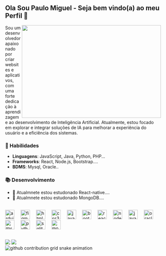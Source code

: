 ## Ola Sou Paulo Miguel - Seja bem vindo(a) ao meu Perfil 👋
  
<img src="https://github.com/user-attachments/assets/5c1b112b-90d9-448a-bf88-67dd9e17ed73" min-width="300px" max-width="400px" width="450px" height="300" align="right">
<!-- <img src="https://raw.githubusercontent.com/sanjay-kv/sanjay-kv/main/Assets/illustration.png" min-width="300px" max-width="400px" width="450px" align="right"> -->

Sou um desenvolvedor apaixonado por criar websites e aplicativos, com uma forte dedicação à aprendizagem e ao desenvolvimento de Inteligência Artificial. Atualmente, estou focado em explorar e integrar soluções de IA para melhorar a experiência do usuário e a eficiência dos sistemas.

<!-- ### 🌟 Projetos Destacados
- **[AGO7]**: [Site para uma Agencia] (https://ago7.com.br/) -->

### 🚀 Habilidades
- **Linguagens**: JavaScript, Java, Python, PHP...
- **Frameworks**: React, Node.js, Bootstrap....
- **BDMS**: Mysql, Oracle..

### 📚 Desenvolvimento
- 🌱 Atualmnete estou estudonado React-native....
- 🌱 Atualmnete estou estudonado MongoDB....

<div align="left">

<div style="display: inline_block"><br>
  <div align="left">
    <img src="https://cdn.jsdelivr.net/gh/devicons/devicon/icons/arduino/arduino-original.svg" height="30" alt="arduino logo"  />
    <img width="12" />
    <img src="https://cdn.jsdelivr.net/gh/devicons/devicon/icons/figma/figma-original.svg" height="30" alt="figma logo"  />
    <img width="12" />
    <img src="https://cdn.jsdelivr.net/gh/devicons/devicon/icons/html5/html5-original.svg" height="30" alt="html5 logo"  />
    <img width="12" />
    <img src="https://cdn.jsdelivr.net/gh/devicons/devicon/icons/css3/css3-original.svg" height="30" alt="css3 logo"  />
    <img width="12" />
    <img src="https://cdn.jsdelivr.net/gh/devicons/devicon/icons/javascript/javascript-original.svg" height="30" alt="javascript logo"  />
    <img width="12" />
    <img src="https://cdn.jsdelivr.net/gh/devicons/devicon/icons/bootstrap/bootstrap-original.svg" height="30" alt="bootstrap logo"  />
    <img width="12" />
    <img src="https://cdn.jsdelivr.net/gh/devicons/devicon/icons/react/react-original.svg" height="30" alt="react logo"  />
    <img width="12" />
    <img src="https://cdn.jsdelivr.net/gh/devicons/devicon/icons/nodejs/nodejs-original.svg" height="30" alt="nodejs logo"  />
    <img width="12" />
    <img src="https://cdn.jsdelivr.net/gh/devicons/devicon/icons/java/java-original.svg" height="30" alt="java logo"  />
    <img width="12" />
    <img src="https://cdn.jsdelivr.net/gh/devicons/devicon/icons/oracle/oracle-original.svg" height="30" alt="oracle logo"  />
    <img width="12" />
    <img src="https://cdn.jsdelivr.net/gh/devicons/devicon/icons/mysql/mysql-original-wordmark.svg" height="30" alt="mysql logo"  />
    <img width="12" />
    <img src="https://cdn.jsdelivr.net/gh/devicons/devicon/icons/python/python-original.svg" height="30" alt="python logo"  />
    <img width="12" />
    <img src="https://cdn.jsdelivr.net/gh/devicons/devicon/icons/sqlite/sqlite-original.svg" height="30" alt="sqlite logo"  />
<!--     <img width="12" />
    <img src="https://cdn.jsdelivr.net/gh/devicons/devicon/icons/redux/redux-original.svg" height="30" alt="redux logo"  />
    <img width="12" />
    <img src="https://cdn.jsdelivr.net/gh/devicons/devicon/icons/angularjs/angularjs-plain.svg" height="30" alt="angularjs logo"  /> -->
    <img width="12" />
    <img src="https://cdn.jsdelivr.net/gh/devicons/devicon/icons/mongodb/mongodb-original.svg" height="30" alt="mongodb logo"  />
<!--     <img width="12" />
    <img src="https://cdn.jsdelivr.net/gh/devicons/devicon/icons/php/php-original.svg" height="30" alt="php logo"  /> -->
  </div>
</div>

  ##


<div> 
  <a href="https://instagram.com/phallu73" target="_blank"><img src="https://img.shields.io/badge/-Instagram-%23E4405F?style=for-the-badge&logo=instagram&logoColor=white" target="_blank"></a>
  <a href="https://www.linkedin.com/in/paulo-miguel-840b18222/" target="_blank"><img src="https://img.shields.io/badge/-LinkedIn-%230077B5?style=for-the-badge&logo=linkedin&logoColor=white" target="_blank"></a> 
</div>

<picture align="center">
  <source media="(prefers-color-scheme: dark)" srcset="https://raw.githubusercontent.com/CaféSelvagem/CaféSelvagem/output/github-contribution-grid-snake-dark.svg">
  <source media="(prefers-color-scheme: light)" srcset="https://raw.githubusercontent.com/CaféSelvagem/CaféSelvagem/output/github-contribution-grid-snake-dark.svg">
  <img align="center" alt="github contribution grid snake animation" src="https://raw.githubusercontent.com/CaféSelvagem/CaféSelvagem/output/github-contribution-grid-snake.svg">
</picture>






